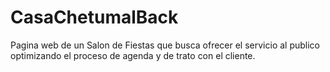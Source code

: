 # CasaChetumalBack
Pagina web de un Salon de Fiestas que busca ofrecer el servicio al publico optimizando el proceso de agenda y de trato con el cliente.
